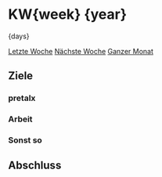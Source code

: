 # KW{week} {year}

{days}

[Letzte Woche](/journal/{prev_week})
[Nächste Woche](/journal/{next_week})
[Ganzer Monat](/journal/{year}-{month})

## Ziele

### pretalx


### Arbeit


### Sonst so


## Abschluss

